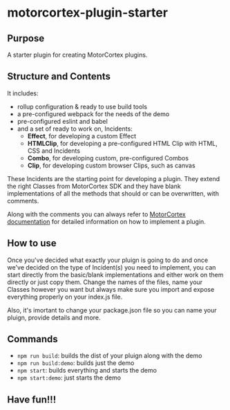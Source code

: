# motorcortex-plugin-starter

## Purpose

A starter plugin for creating MotorCortex plugins.

## Structure and Contents

It includes:

- rollup configuration & ready to use build tools
- a pre-configured webpack for the needs of the demo
- pre-configured eslint and babel
- and a set of ready to work on, Incidents:
  - **Effect**, for developing a custom Effect
  - **HTMLClip**, for developing a pre-configured HTML Clip with HTML, CSS and Incidents
  - **Combo**, for developing custom, pre-configured Combos
  - **Clip**, for developing custom browser Clips, such as canvas

These Incidents are the starting point for developing a plugin. They extend the right
Classes from MotorCortex SDK and they have blank implementations of all the methods that
should or can be overwritten, with comments.

Along with the comments you can always refer to <a href="https://docs.motorcortexjs.com/" target="_blank">MotorCortex documentation</a>
for detailed information on how to implement a plugin.

## How to use

Once you've decided what exactly your pluign is going to do and once we've decided on the type of Incident(s)
you need to implement, you can start directly from the basic/blank implementations and either work on them directly
or just copy them.
Change the names of the files, name your Classes however you want but always make sure you import and
expose everything properly on your index.js file.

Also, it's imortant to change your package.json file so you can name your pluign, provide details and more.

## Commands

- `npm run build`: builds the dist of your pluign along with the demo
- `npm run build:demo`: builds just the demo
- `npm start`: builds everything and starts the demo
- `npm start:demo`: just starts the demo

## Have fun!!!
